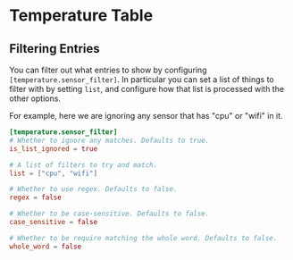 # Temperature Table

## Filtering Entries

You can filter out what entries to show by configuring `[temperature.sensor_filter]`. In particular you can set a list of things to filter with by setting `list`, and configure how that list is processed with the other options.

For example, here we are ignoring any sensor that has "cpu" or "wifi" in it.

```toml
[temperature.sensor_filter]
# Whether to ignore any matches. Defaults to true.
is_list_ignored = true

# A list of filters to try and match.
list = ["cpu", "wifi"]

# Whether to use regex. Defaults to false.
regex = false

# Whether to be case-sensitive. Defaults to false.
case_sensitive = false

# Whether to be require matching the whole word. Defaults to false.
whole_word = false
```
